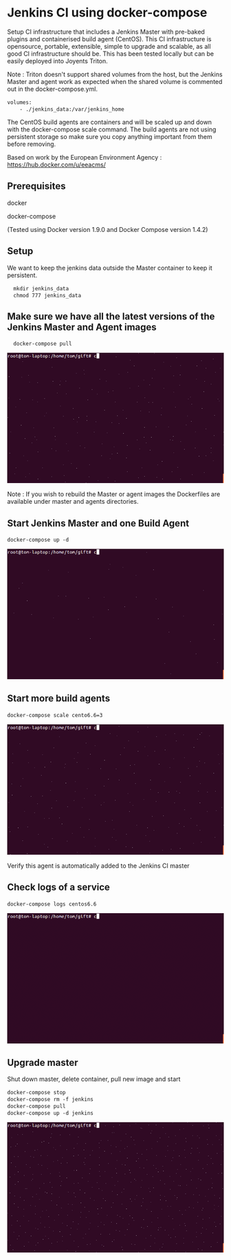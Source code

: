 # Jenkins CI using docker-compose

Setup CI infrastructure that includes a Jenkins Master with pre-baked plugins and containerised build agent (CentOS).  This CI infrastructure is opensource, portable, extensible, simple to upgrade and scalable, as all good CI infrastructure should be.  This has been tested locally but can be easily deployed into Joyents Triton.

Note : Triton doesn't support shared volumes from the host, but the Jenkins Master and agent work as expected when the shared volume is commented out in the docker-compose.yml.
```
volumes:
    - ./jenkins_data:/var/jenkins_home
```

The CentOS build agents are containers and will be scaled up and down with the docker-compose scale command. The build agents are not using persistent storage so make sure you copy anything important from them before removing.

Based on work by the European Environment Agency : https://hub.docker.com/u/eeacms/

## Prerequisites

  docker
  
  docker-compose
  
  (Tested using Docker version 1.9.0 and Docker Compose version 1.4.2)
  
## Setup 

We want to keep the jenkins data outside the Master container to keep it persistent.

```
  mkdir jenkins_data
  chmod 777 jenkins_data
```

## Make sure we have all the latest versions of the Jenkins Master and Agent images

```
  docker-compose pull
```
![Example](/gifs/pull.gif)

Note : If you wish to rebuild the Master or agent images the Dockerfiles are available under master and agents directories.

## Start Jenkins Master and one Build Agent

```
docker-compose up -d

```
![Example](/gifs/composeup.gif)

## Start more build agents

```
docker-compose scale cento6.6=3
```
![Example](/gifs/scale.gif)

Verify this agent is automatically added to the Jenkins CI master

## Check logs of a service

```
docker-compose logs centos6.6
```
![Example](/gifs/logs.gif)

## Upgrade master

Shut down master, delete container, pull new image and start

```
docker-compose stop
docker-compose rm -f jenkins
docker-compose pull
docker-compose up -d jenkins
```

![Example](/gifs/upgrade.gif)
